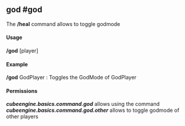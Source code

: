 ## god #god
The **/heal** command allows to toggle godmode

#### Usage ####
**/god** [player]

#### Example ####
**/god** GodPlayer : Toggles the GodMode of GodPlayer

#### Permissions ####
***cubeengine.basics.command.god*** allows using the command  
***cubeengine.basics.command.god.other*** allows to toggle godmode of other players

